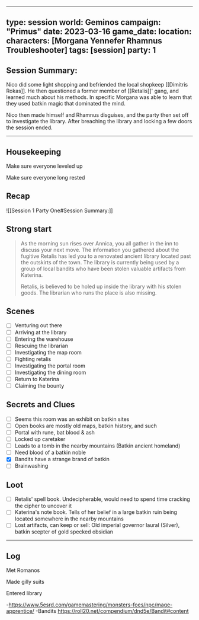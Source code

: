 

---
type: session
world: Geminos
campaign: "Primus"
date: 2023-03-16
game_date: 
location: 
characters: [Morgana Yennefer Rhamnus Troubleshooter]
tags: [session]
party: 1
---

## Session Summary:

Nico did some light shopping and befriended the local shopkeep [[Dimitris Rokas]]. He then questioned a former member of [[Retalis]]'  gang, and learned much about his methods. In specific Morgana was able to learn that they used batkin magic that dominated the mind.

Nico then made himself and Rhamnus disguises, and the party then set off to investigate the library. After breaching the library and locking a few doors the session ended.

---

## Housekeeping

Make sure everyone leveled up

Make sure everyone long rested

## Recap

![[Session 1 Party One#Session Summary:]]

## Strong start

>As the morning sun rises over Annica, you all gather in the inn to discuss your next move. The information you gathered about the fugitive Retalis has led you to a renovated ancient library located past  the outskirts of the town. The library is currently being used by a group of local bandits who have been stolen valuable artifacts from Katerina.
>
>Retalis, is believed to be holed up inside the library with his stolen goods. The librarian who runs the place is also missing. 
## Scenes

- [ ] Venturing out there
- [ ] Arriving at the library
- [ ] Entering the warehouse
- [ ] Rescuing the librarian
- [ ] Investigating the map room
- [ ] Fighting retalis
- [ ] Investigating the portal room
- [ ] Investigating the dining room
- [ ] Return to Katerina
- [ ] Claiming the bounty
	
## Secrets and Clues

- [ ] Seems this room was an exhibit on batkin sites
- [ ] Open books are mostly old maps, batkin history, and such
- [ ] Portal with rune, bat blood & ash
- [ ] Locked up caretaker
- [ ] Leads to a tomb in the nearby mountains (Batkin ancient homeland)
- [ ] Need blood of a batkin noble
- [x] Bandits have a strange brand of batkin 
- [ ] Brainwashing

## Loot

- [ ] Retalis' spell book. Undecipherable, would need to spend time cracking the cipher to uncover it
- [ ] Katerina's note book. Tells of her belief in a large batkin ruin being located somewhere in the nearby mountains
- [ ]  Lost artifacts, can keep or sell: Old imperial governor laural (Silver), batkin scepter of gold specked obsidian

---

## Log

Met Romanos

Made gilly suits

Entered library

-https://www.5esrd.com/gamemastering/monsters-foes/npc/mage-apprentice/
-Bandits https://roll20.net/compendium/dnd5e/Bandit#content













